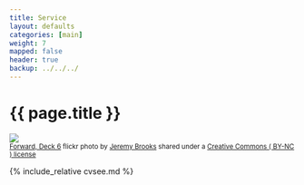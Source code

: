 ```yaml
---
title: Service
layout: defaults
categories: [main]
weight: 7
mapped: false
header: true
backup: ../../../
---
```


# {{ page.title }}

<a title="Forward, Deck 6" href="https://flickr.com/photos/jeremybrooks/3944094295"><img class="img-responsive-tight" src="https://farm3.static.flickr.com/2457/3944094295_833175fc98_z.jpg" /></a><br /><small><a title="Forward, Deck 6" href="https://flickr.com/photos/jeremybrooks/3944094295">Forward, Deck 6</a> flickr photo  by <a href="https://flickr.com/people/jeremybrooks">Jeremy Brooks</a> shared under a <a href="https://creativecommons.org/licenses/by-nc/2.0/">Creative Commons ( BY-NC ) license</a> </small>

{% include_relative cvsee.md %}
